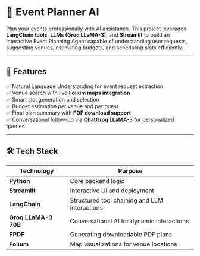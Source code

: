 # 🎉 Event Planner AI

Plan your events professionally with AI assistance. This project leverages **LangChain tools**, **LLMs (Groq LLaMA-3)**, and **Streamlit** to build an interactive Event Planning Agent capable of understanding user requests, suggesting venues, estimating budgets, and scheduling slots efficiently.

---

## 🚀 **Features**

✅ Natural Language Understanding for event request extraction  
✅ Venue search with live **Folium maps integration**  
✅ Smart slot generation and selection  
✅ Budget estimation per venue and per guest  
✅ Final plan summary with **PDF download support**  
✅ Conversational follow-up via **ChatGroq LLaMA-3** for personalized queries

---

## 🛠️ **Tech Stack**

| Technology | Purpose |
|------------|---------|
| **Python** | Core backend logic |
| **Streamlit** | Interactive UI and deployment |
| **LangChain** | Structured tool chaining and LLM interactions |
| **Groq LLaMA-3 70B** | Conversational AI for dynamic interactions |
| **FPDF** | Generating downloadable PDF plans |
| **Folium** | Map visualizations for venue locations |


